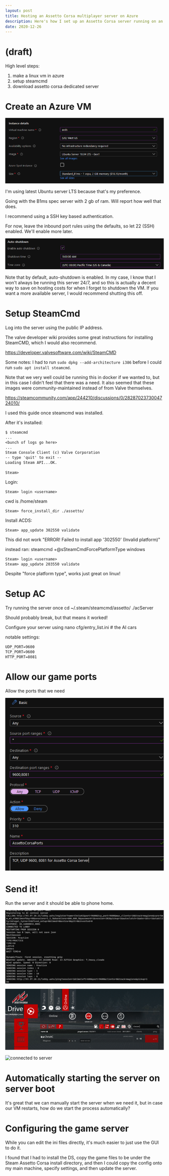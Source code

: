 ```yaml
---
layout: post
title: Hosting an Assetto Corsa multiplayer server on Azure
description: Here's how I set up an Assetto Corsa server running on an Azure VM.
date: 2020-12-26
---
```


# (draft)
High level steps:
1. make a linux vm in azure
2. setup steamcmd
3. download assetto corsa dedicated server

# Create an Azure VM

![Create the Azure VM.](/images/acds/create_azure_vm.png)

I'm using latest Ubuntu server LTS because that's my preference.

Going with the B1ms spec server with 2 gb of ram. Will report how well that does.

I recommend using a SSH key based authentication.

For now, leave the inbound port rules using the defaults, so let 22 (SSH) enabled. We'll enable more later.

![Configure the auto-shutdown settings.](/images/acds/mgmt_auto_shutdown.png)

Note that by default, auto-shutdown is enabled.
In my case, I know that I won't always be running this server 24/7, and so this is actually a decent way to save on hosting costs for when I forget to shutdown the VM.
If you want a more available server, I would recommend shutting this off.

# Setup SteamCmd

Log into the server using the public IP address.

The valve developer wiki provides some great instructions for installing SteamCMD, which I would also recommend.

https://developer.valvesoftware.com/wiki/SteamCMD

Some notes:
I had to run `sudo dpkg --add-architecture i386` before I could run `sudo apt install steamcmd`.

Note that we very well could be running this in docker if we wanted to, but in this case I didn't feel that there was a need. It also seemed that these images were community-maintained instead of from Valve themselves.

https://steamcommunity.com/app/244210/discussions/0/2828702373004724010/

I used this guide once steamcmd was installed.

After it's installed:
```
$ steamcmd
...
<bunch of logs go here>
...
Steam Console Client (c) Valve Corporation
-- type 'quit' to exit --
Loading Steam API...OK.

Steam>
```

Login:
```
Steam> login <username>
```
cwd is /home/steam
```
Steam> force_install_dir ./assetto/
```

Install ACDS:
```
Steam> app_update 302550 validate
```

This did not work "ERROR! Failed to install app '302550' (Invalid platform)"

 instead ran: steamcmd +@sSteamCmdForcePlatformType windows

 ```
Steam> login <username>
Steam> app_update 203550 validate

 ```

 Despite "force platform type", works just great on linux!

 # Setup AC

 Try running the server once
 cd ~/.steam/steamcmd/assetto/
 ./acServer

 Should probably break, but that means it worked!

 Configure your server using
 nano cfg/entry_list.ini # the AI cars

 notable settings:
 ```
UDP_PORT=9600
TCP_PORT=9600
HTTP_PORT=8081
 ```

# Allow our game ports 

Allow the ports that we need

![allow ports in azure](/images/acds/add_port_settings.png)

# Send it!

Run the server and it should be able to phone home.

![working server](/images/acds/working_server.png)

![server list](/images/acds/server_in_serverlist.png)

![connected to server](/images/acds/connected_to_server.png)

# Automatically starting the server on server boot

It's great that we can manually start the server when we need it, but
in case our VM restarts, how do we start the process automatically?

# Configuring the game server

While you can edit the ini files directly, it's much easier to just use the GUI to do it.

I found that I had to install the DS, copy the game files to be under the Steam Assetto Corsa install directory,
and then I could copy the config onto my main machine, specify settings,
and then update the server.

